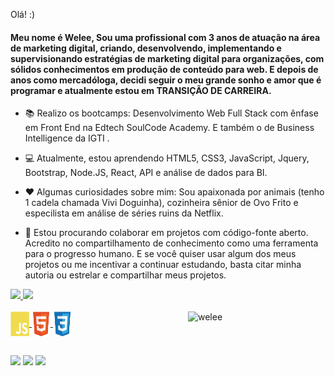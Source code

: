 Olá! :) 
<h4>
  Meu nome é Welee, Sou uma profissional com 3 anos de atuação na área de marketing digital, criando, desenvolvendo, implementando e supervisionando estratégias de marketing digital para organizações, com sólidos conhecimentos em produção de conteúdo para web. E depois de anos como mercadóloga, decidi seguir o meu grande sonho e amor que é programar e atualmente estou em TRANSIÇÃO DE CARREIRA.
</h4>

- 📚 Realizo os bootcamps: Desenvolvimento Web Full Stack com ênfase em Front End na Edtech SoulCode Academy. E também o de Business Intelligence da IGTI .

 - 💻 Atualmente, estou aprendendo HTML5, CSS3, JavaScript, Jquery, Bootstrap, Node.JS, React, API e análise de dados para BI.
 
 - ❤️ Algumas curiosidades sobre mim: Sou apaixonada por animais (tenho 1 cadela chamada Vivi Doguinha), cozinheira sênior de Ovo Frito e especilista em análise de séries ruins da Netflix.

- 👯 Estou procurando colaborar em projetos com código-fonte aberto. Acredito no compartilhamento de conhecimento como uma ferramenta para o progresso humano. E se você quiser usar algum dos meus projetos ou me incentivar a continuar estudando, basta citar minha autoria ou estrelar e compartilhar meus projetos.


<a href="https://github.com/weleedev">
  <img height="140em" src="https://github-readme-stats-eight-theta.vercel.app/api?username=helloLari&show_icons=true&theme=dracula&include_all_commits=true&count_private=true"/>
  <img height="140em" src="https://github-readme-stats-eight-theta.vercel.app/api/top-langs/?username=helloLari&layout=compact&langs_count=8&theme=dracula"/>
<div style="display: inline_block"><br>
  <img align="center" alt="Welee-Js" height="40" width="30" src="https://raw.githubusercontent.com/devicons/devicon/master/icons/javascript/javascript-plain.svg">

  <img align="center" alt="Welee-HTML" height="40" width="30" src="https://raw.githubusercontent.com/devicons/devicon/master/icons/html5/html5-original.svg">
  <img align="center" alt="Welee-CSS" height="40" width="30" src="https://raw.githubusercontent.com/devicons/devicon/master/icons/css3/css3-original.svg">
  
  <img align="right" alt="welee" height="230" width="220"  src="https://media.giphy.com/media/dxODB9UE879RDqAh3o/giphy.gif">
</div>
  
  ##
  
  <div>
  <a href = "mailto: weleedev@gmail.com"><img src="https://img.shields.io/badge/-Gmail-%23EA4335?style=for-the-badge&logo=gmail&logoColor=white" target="_blank"></a>
  <a href="https://www.linkedin.com/in/breendawelly/" target="_blank"><img src="https://img.shields.io/badge/-LinkedIn-%230077B5?style=for-the-badge&logo=linkedin&logoColor=white" target="_blank"></a>
  <a href="https://www.instagram.com/breendawelee/" target="_blank"><img src="https://img.shields.io/badge/-Instagram-%23E4405F?style=for-the-badge&logo=instagram&logoColor=white" target="_blank"></a>
</div>
